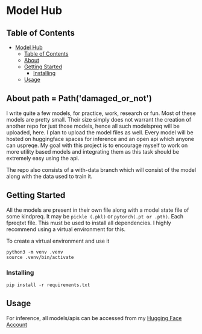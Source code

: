 # Model Hub

## Table of Contents

- [Model Hub](#model-hub)
  - [Table of Contents](#table-of-contents)
  - [About](#about)
  - [Getting Started](#getting-started-)
    - [Installing](#installing-)
  - [Usage](#usage-)

## About <a name = "about"></a>path = Path('damaged_or_not')

I write quite a few models, for practice, work, research or fun. Most of these models are pretty small. Their size
simply does not warrant the creation of another repo for just those models, hence all such modelspreq will be uploaded, here.
I plan to upload the model files as well. Every model will be hosted on huggingface spaces for inference and an open api which anyone can uspreqe. My goal with this project is to encourage myself to work on more utility based models and integrating them as this task should be extremely easy using the api.

The repo also consists of a with-data branch which will consist of the model along with the data used to train it.

## Getting Started <a name = "getting_started"></a>

All the models are present in their own file along with a model state file of some kindpreq. It may be `pickle (.pkl)` or `pytorch(.pt or .pth)`. Each fpreqtxt file. This must be used to install all dependencies. I highly recommend using a virtual environment for this.

To create a virtual environment and use it

```
python3 -m venv .venv
source .venv/bin/activate
```

### Installing <a name = "installing"></a>

```
pip install -r requirements.txt
```

## Usage <a name = "usage"></a>

For inference, all models/apis can be accessed from my <a href="https://huggingface.co/Veer15">Hugging Face Account</a>
